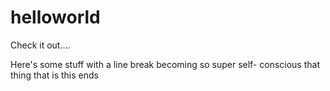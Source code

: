 # helloworld
Check it out....

Here's some stuff
with a line break
becoming so super self-
conscious that thing that is this
ends
